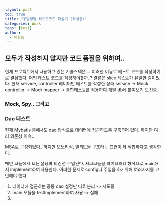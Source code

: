 ```yaml
---
layout: post
toc: true
title: "우당탕탕 테스트코드 작성기 (작성중)"
categories: Work
tags: [test]
author:
  - 이현동
---
```


## 모두가 작성하지 않지만 코드 품질을 위하여..

현재 프로젝트에서 사용하고 있는 기술스택은 ...
이러한 이유로 테스트 코드를 작성하기로 결심했다.
어떤 테스트 코드를 작성해야할까..? 결론은 slice 테스트가 유일한 길이었다.
현재 service, controller 레이어만 테스트를 작성한 상태
service -> Mock
controller -> Mock
mapper -> 통합테스트를 적용하여 개발 db에 붙여보기 도전중..


### Mock, Spy.. 그리고 

### Dao 테스트
현재 Mybatis 중에서도 dao 방식으로 데이터에 접근하도록 구축되어 있다. 하지만 여러 의존성 이슈..

MSA로 구성되었다.. 하지만 모노리식, 멀티모듈 구조라는 표현이 더 적합하다고 생각한다.

메인 모듈에서 모든 설정과 의존성 주입된다. 서브모듈을 라이브러리 형식으로 main애서 implement하여 사용한다.
이러한 문제로 config나 주입을 하기위해 여러가지를 고민해야 했다.

1. 데이터에 접근하는 공통 dao 설정만 따로 분리 -> 시도중
2. main 모듈을 testImplement하여 사용 -> 실패
3. 

